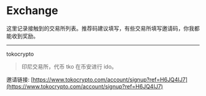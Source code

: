 # Exchange

这里记录接触到的交易所列表。推荐码建议填写，有些交易所填写邀请码，你我都能收到奖励。

---

tokocrypto

> 印尼交易所，代币 tko 在币安进行 ido。

邀请链接: [https://www.tokocrypto.com/account/signup?ref=H6JQ4IJ7](https://www.tokocrypto.com/account/signup?ref=H6JQ4IJ7)
